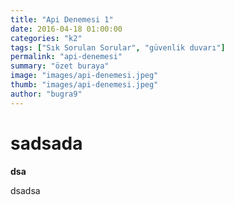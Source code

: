 ```yaml
---
title: "Api Denemesi 1"
date: 2016-04-18 01:00:00
categories: "k2"
tags: ["Sık Sorulan Sorular", "güvenlik duvarı"]
permalink: "api-denemesi"
summary: "özet buraya"
image: "images/api-denemesi.jpeg"
thumb: "images/api-denemesi.jpeg"
author: "bugra9"
---
```

# sadsada

**dsa**

dsadsa
